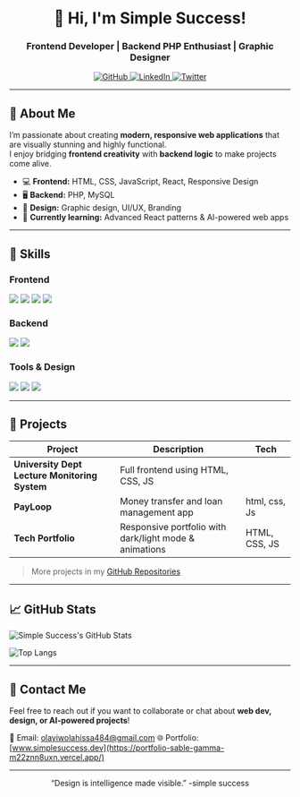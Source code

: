 <h1 align="center">👋 Hi, I'm Simple Success!</h1>
<h3 align="center">Frontend Developer | Backend PHP Enthusiast | Graphic Designer</h3>

<p align="center">
  <a href="https://github.com/Simple46">
    <img src="https://img.shields.io/badge/GitHub-181717?style=for-the-badge&logo=github&logoColor=white" alt="GitHub"/>
  </a>
  <a href="https://www.linkedin.com/in/hissa-olayiwola-233934357?utm_source=share&utm_campaign=share_via&utm_content=profile&utm_medium=android_app">
    <img src="https://img.shields.io/badge/LinkedIn-0A66C2?style=for-the-badge&logo=linkedin&logoColor=white" alt="LinkedIn"/>
  </a>
  <a href="https://x.com/HissaOlayi97900?t=k9B9-80t33kbVXeBeUUxqQ&s=09">
    <img src="https://img.shields.io/badge/Twitter-1DA1F2?style=for-the-badge&logo=twitter&logoColor=white" alt="Twitter"/>
  </a>
</p>

---

## 🔭 About Me
I’m passionate about creating **modern, responsive web applications** that are visually stunning and highly functional.  
I enjoy bridging **frontend creativity** with **backend logic** to make projects come alive.  

- 💻 **Frontend:** HTML, CSS, JavaScript, React, Responsive Design  
- 🖥️ **Backend:** PHP, MySQL  
- 🎨 **Design:** Graphic design, UI/UX, Branding  
- 🌱 **Currently learning:** Advanced React patterns & AI-powered web apps  

---

## 🚀 Skills

### Frontend
<img src="https://img.shields.io/badge/HTML5-E34F26?style=for-the-badge&logo=html5&logoColor=white" />
<img src="https://img.shields.io/badge/CSS3-1572B6?style=for-the-badge&logo=css3&logoColor=white" />
<img src="https://img.shields.io/badge/JavaScript-F7DF1E?style=for-the-badge&logo=javascript&logoColor=black" />
<img src="https://img.shields.io/badge/React-61DAFB?style=for-the-badge&logo=react&logoColor=black" />

### Backend
<img src="https://img.shields.io/badge/PHP-777BB4?style=for-the-badge&logo=php&logoColor=white" />
<img src="https://img.shields.io/badge/MySQL-4479A1?style=for-the-badge&logo=mysql&logoColor=white" />

### Tools & Design
<img src="https://img.shields.io/badge/VSCode-007ACC?style=for-the-badge&logo=visual-studio-code&logoColor=white" />
<img src="https://img.shields.io/badge/Figma-F24E1E?style=for-the-badge&logo=figma&logoColor=white" />
<img src="https://img.shields.io/badge/Photoshop-31A8FF?style=for-the-badge&logo=adobe-photoshop&logoColor=white" />

---

## 🌟 Projects

| Project | Description | Tech |
| ------- | ----------- | ---- |
| **University Dept Lecture Monitoring System** | Full frontend using HTML, CSS, JS|
| **PayLoop** | Money transfer and loan management app | html, css, Js |
| **Tech Portfolio** | Responsive portfolio with dark/light mode & animations | HTML, CSS, JS |

> More projects in my [GitHub Repositories](https://github.com/Simple46)

---

## 📈 GitHub Stats
![Simple Success's GitHub Stats](https://github-readme-stats.vercel.app/api?username=Simple46&show_icons=true&theme=dark&count_private=true)

![Top Langs](https://github-readme-stats.vercel.app/api/top-langs/?username=Simple46&layout=compact&theme=dark)

---

## 💬 Contact Me
Feel free to reach out if you want to collaborate or chat about **web dev, design, or AI-powered projects**!

📧 Email: olayiwolahissa484@gmail.com 
🌐 Portfolio: [www.simplesuccess.dev](https://portfolio-sable-gamma-m22znn8uxn.vercel.app/)

---

<p align="center">“Design is intelligence made visible.” -simple success</p>
